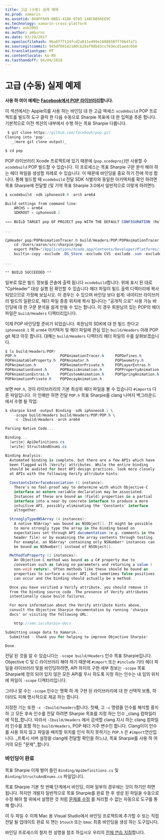 ```yaml
---
title: 고급 (수동) 실제 예제
ms.prod: xamarin
ms.assetid: 044FF669-0B81-4186-97A5-148C8B56EE9C
ms.technology: xamarin-cross-platform
author: asb3993
ms.author: amburns
ms.date: 03/29/2017
ms.openlocfilehash: 96a8f77124fcd2a011e499e1088650ff7664fa71
ms.sourcegitcommit: 945df041e2180cb20af08b83cc703ecd1aedc6b0
ms.translationtype: MT
ms.contentlocale: ko-KR
ms.lasthandoff: 04/04/2018
---
```

# <a name="advanced-manual-real-world-example"></a>고급 (수동) 실제 예제


**사용 하 여이 예제는 [Facebook에서 POP 라이브러리](https://github.com/facebook/pop)합니다.**


이 섹션에서는 Apple의를 사용 하는 바인딩 대 한 고급 액세스 `xcodebuild` POP 프로젝트를 빌드하 도구 클릭 한 다음 수동으로 Sharpie 목표에 대 한 입력을 추론 합니다. 기본적으로 이전 섹션의 내부에서 수행 하는 목표 Sharpie 다룹니다.

```csharp
 $ git clone https://github.com/facebook/pop.git
Cloning into 'pop'...
   _(more git clone output)_

$ cd pop
```

POP 라이브러리 Xcode 프로젝트에 있기 때문에 (`pop.xcodeproj`)만 사용할 수 `xcodebuild` POP 빌드할 수 있습니다. 이 프로세스는 목표 Sharpie 구문 분석 해야 하는 헤더 파일을 생성할 차례로 수 있습니다. 이 때문에 바인딩을 중요 하기 전에 작성 합니다. 통해 빌드할 때 `xcodebuild` 전달 SDK 식별자와 동일한 아키텍처를 확인 하려면 목표 Sharpie에 전달할 (및 기억 목표 Sharpie 3.0에서 일반적으로 이렇게 하려면!):

```csharp
$ xcodebuild -sdk iphoneos9.0 -arch arm64

Build settings from command line:
    ARCHS = arm64
    SDKROOT = iphoneos8.1
 
=== BUILD TARGET pop OF PROJECT pop WITH THE DEFAULT CONFIGURATION (Release) ===
 
...
 
CpHeader pop/POPAnimationTracer.h build/Headers/POP/POPAnimationTracer.h
    cd /Users/aaron/src/sharpie/pop
    export PATH="/Applications/Xcode.app/Contents/Developer/Platforms/iPhoneOS.platform/Developer/usr/bin:/Applications/Xcode.app/Contents/Developer/usr/bin:/Users/aaron/bin::/usr/local/bin:/usr/bin:/bin:/usr/sbin:/sbin:/opt/X11/bin:/usr/local/git/bin:/Users/aaron/.rvm/bin"
    builtin-copy -exclude .DS_Store -exclude CVS -exclude .svn -exclude .git -exclude .hg -strip-debug-symbols -strip-tool /Applications/Xcode.app/Contents/Developer/Toolchains/XcodeDefault.xctoolchain/usr/bin/strip -resolve-src-symlinks /Users/aaron/src/sharpie/pop/pop/POPAnimationTracer.h /Users/aaron/src/sharpie/pop/build/Headers/POP
 
...
 
** BUILD SUCCEEDED **
```

일부로 많은 빌드 정보를 콘솔에 출력 됩니다 `xcodebuild`합니다. 위에 표시 된 대로 "CpHeader" 대상 실행 된 확인할 수 있습니다 헤더 파일이 빌드 출력 디렉터리에 복사 되었으므로 가정해 보십시오. 이 경우는 수 있으며 바인딩 보다 쉽게: 네이티브 라이브러리 빌드의 일환으로, 헤더 파일 종종 위치에 복사 됩니다는 "공개적 으로" 사용 가능 바인딩에 대 한 구문 분석을 쉽게 만들 수 있는 합니다. 이 경우 회원님의 있는 POP의 헤더 파일은 `build/Headers` 디렉터리입니다.

이제 POP 바인딩할 준비가 되었습니다. 회원님의 SDK에 대 한 빌드 한다고 `iphoneos8.1` 와 `arm64` 아키텍처 및 헤더 파일에 관심 있는 `build/Headers` 아래 POP git 체크 아웃 합니다. 대해는 `build/Headers` 디렉터리 헤더 파일의 수를 살펴보겠습니다.

```csharp
$ ls build/Headers/POP/
POP.h                    POPAnimationTracer.h     POPDefines.h
POPAnimatableProperty.h  POPAnimator.h            POPGeometry.h
POPAnimation.h           POPAnimatorPrivate.h     POPLayerExtras.h
POPAnimationEvent.h      POPBasicAnimation.h      POPPropertyAnimation.h
POPAnimationExtras.h     POPCustomAnimation.h     POPSpringAnimation.h
POPAnimationPrivate.h    POPDecayAnimation.h
```

보면 `POP.h`, 것이 라이브러리의 기본 최상위 헤더 파일을 볼 수 있습니다 `#import`s 다른 파일입니다. 이 인해만 하면 전달 `POP.h` 목표 Sharpie를 clang 나머지 백그라운드에서 수행 될 작업:

```csharp
$ sharpie bind -output Binding -sdk iphoneos8.1 \
    -scope build/Headers build/Headers/POP/POP.h \
    -c -Ibuild/Headers -arch arm64

Parsing Native Code...

Binding...
  [write] ApiDefinitions.cs
  [write] StructsAndEnums.cs

Binding Analysis:
  Automated binding is complete, but there are a few APIs which have
  been flagged with [Verify] attributes. While the entire binding
  should be audited for best API design practices, look more closely
  at APIs with the following Verify attribute hints:

  ConstantsInterfaceAssociation (1 instance):
    There's no fool-proof way to determine with which Objective-C
    interface an extern variable declaration may be associated.
    Instances of these are bound as [Field] properties in a partial
    interface into a near-by concrete interface to produce a more
    intuitive API, possibly eliminating the 'Constants' interface
    altogether.

  StronglyTypedNSArray (4 instances):
    A native NSArray* was bound as NSObject[]. It might be possible
    to more strongly type the array in the binding based on
    expectations set through API documentation (e.g. comments in the
    header file) or by examining the array contents through testing.
    For example, an NSArray* containing only NSNumber* instances can
    be bound as NSNumber[] instead of NSObject[].

  MethodToProperty (2 instances):
    An Objective-C method was bound as a C# property due to
    convention such as taking no parameters and returning a value (
    non-void return). Often methods like these should be bound as
    properties to surface a nicer API, but sometimes false-positives
    can occur and the binding should actually be a method.

  Once you have verified a Verify attribute, you should remove it
  from the binding source code. The presence of Verify attributes
  intentionally cause build failures.

  For more information about the Verify attribute hints above,
  consult the Objective Sharpie documentation by running 'sharpie
  docs' or visiting the following URL:

    http://xmn.io/sharpie-docs

Submitting usage data to Xamarin...
  Submitted - thank you for helping to improve Objective Sharpie!

Done.
```

전달 된 것을 알 수 있습니다는 `-scope build/Headers` 인수 목표 Sharpie입니다. Objective C 및 C 라이브러리 해야 하기 때문에 `#import` 또는 `#include` 기타 헤더 파일을 라이브러리 및을 바인딩하려면, API 하지의 구현 세부 정보는 `-scope` 목표 Sharpie에 정의 되어 있지 않은 모든 API를 무시 하도록 지정 하는 인수는 내 임의 위치에 파일이 `-scope` 디렉터리입니다.

그러나 알 수는 `-scope` 인수는 명확 하 게 구현 된 라이브러리에 대 한 선택적 보통, 하더라도 피해 명시적으로 제공 하는 합니다.

지정한 기는 또한 `-c -Ibuild/headers`합니다. 첫째, 고 `-c` 명령줄 인수를 해석할 중지 하 고 모든 후속 인수를 전달 하려면 Sharpie 목표를 지정 하는 인수 _clang 컴파일러에 직접_합니다. 따라서 `-Ibuild/Headers` 에서 검색할 clang 지시 하는 clang 컴파일러 인수를 포함 하는 `build/Headers`, POP 헤더 거주 변수인 합니다. Clang이이 인수를 사용 하지 않고 파일을 배치할 위치를 인식 하지 못하기는 `POP.h` 은 `#import`연산입니다. _프록시 서버 설정을 clang에 전달할 확인을 하느냐, 목표 Sharpie를 사용 하 여 거의 모든 "문제"_합니다.

### <a name="completing-the-binding"></a>바인딩이 완료

목표 Sharpie 이제 벌어 들인 `Binding/ApiDefinitions.cs` 및 `Binding/StructsAndEnums.cs` 파일입니다.

목표 Sharpie 기본 첫 번째 단계에서 바인딩, 이며 일부의 경우에는 것이 하기만 하면 됩니다. 하지만 개발자 일반적으로 목표 Sharpie를 완료 한 후 생성 된 파일을 수동으로 수정 해야 할 위에서 설명한 것 처럼 [문제를 수정](~/cross-platform/macios/binding/objective-sharpie/platform/apidefinitions-structsandenums.md) 를 처리할 수 없는 자동으로 도구를 통해 합니다.

이 두 파일 수 이제 Mac 용 Visual Studio에서 바인딩 프로젝트에 추가할 수 또는 직접 전달 될 업데이트 완료 되 면는 `btouch` 또는 `bmac` 최종 바인딩을 생성 하는 도구입니다.

바인딩 프로세스의 철저 한 설명을 참조 하십시오 우리의 [전체 연습 지침](~/ios/platform/binding-objective-c/walkthrough.md)합니다.

